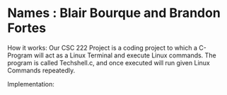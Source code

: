 # Names : Blair Bourque and Brandon Fortes

How it works:
Our CSC 222 Project is a coding project to which a C-Program will act as a Linux Terminal and execute Linux commands. The program is called Techshell.c, and once executed will run given Linux Commands repeatedly. 

Implementation: